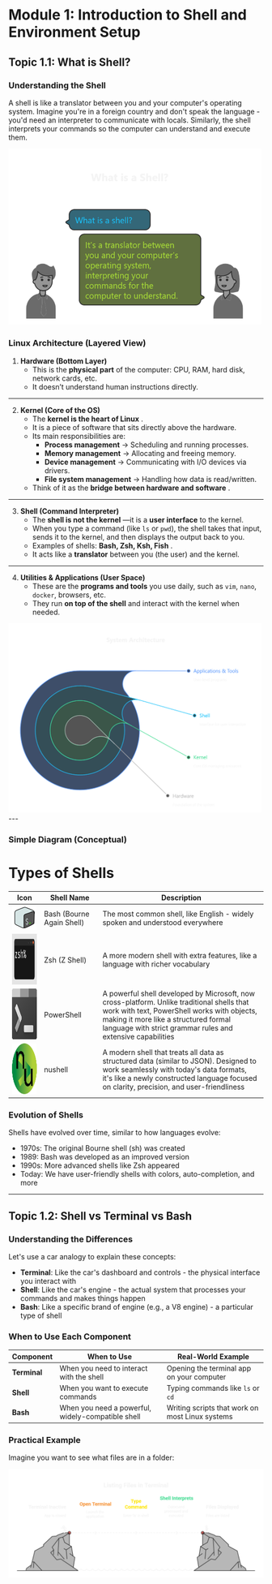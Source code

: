 # Module 1: Introduction to Shell and Environment Setup

## Topic 1.1: What is Shell?

### Understanding the Shell

A shell is like a translator between you and your computer's operating system. Imagine you're in a foreign country and don't speak the language - you'd need an interpreter to communicate with locals. Similarly, the shell interprets your commands so the computer can understand and execute them.

<img src="./image/Module1/Understanding the Shell.png" alt="Understanding the Shell" style="width: 500px; height: auto;" />

### **Linux Architecture (Layered View)**

1. **Hardware (Bottom Layer)**
   * This is the **physical part** of the computer: CPU, RAM, hard disk, network cards, etc.
   * It doesn’t understand human instructions directly.

---

2. **Kernel (Core of the OS)**
   * The  **kernel is the heart of Linux** .
   * It is a piece of software that sits directly above the hardware.
   * Its main responsibilities are:
     * **Process management** → Scheduling and running processes.
     * **Memory management** → Allocating and freeing memory.
     * **Device management** → Communicating with I/O devices via drivers.
     * **File system management** → Handling how data is read/written.
   * Think of it as the  **bridge between hardware and software** .

---

3. **Shell (Command Interpreter)**
   * The  **shell is not the kernel** —it is a **user interface** to the kernel.
   * When you type a command (like `ls` or `pwd`), the shell takes that input, sends it to the kernel, and then displays the output back to you.
   * Examples of shells:  **Bash, Zsh, Ksh, Fish** .
   * It acts like a **translator** between you (the user) and the kernel.

---

4. **Utilities & Applications (User Space)**
   * These are the **programs and tools** you use daily, such as `vim`, `nano`, `docker`, browsers, etc.
   * They run **on top of the shell** and interact with the kernel when needed.

<img src="./image/Module1/SystemArchitecture.png" alt="Understanding the Shell" style="width: 500px; height: auto;" />
---

### **Simple Diagram (Conceptual)**

# Types of Shells

| Icon | Shell Name                                      | Description                                                                                                                                                                                                                                           |
| ---- | ----------------------------------------------- | ----------------------------------------------------------------------------------------------------------------------------------------------------------------------------------------------------------------------------------------------------- |
| ![bash](image/Module1/bash.png)   | Bash (Bourne Again Shell)                       | The most common shell, like English - widely spoken and understood everywhere                                                                                                                                                                         |
|<img src="image/Module1/zsh.webp" width="100" height="100">  | Zsh (Z Shell)                                   | A more modern shell with extra features, like a language with richer vocabulary                                                                                                                                                                       |
| <img src="image/Module1/powershell.png" width="100" height="100">   | PowerShell                                      | A powerful shell developed by Microsoft, now cross-platform. Unlike traditional shells that work with text, PowerShell works with objects,<br />making it more like a structured formal language with strict grammar rules and extensive capabilities |
| <img src="image/Module1/Nush.png" width="100" height="100">   | nushell | A modern shell that treats all data as structured data (similar to JSON). Designed to work seamlessly with today's data formats,<br />it's like a newly constructed language focused on clarity, precision, and user-friendliness                     |

### Evolution of Shells

Shells have evolved over time, similar to how languages evolve:

- 1970s: The original Bourne shell (sh) was created
- 1989: Bash was developed as an improved version
- 1990s: More advanced shells like Zsh appeared
- Today: We have user-friendly shells with colors, auto-completion, and more

---

## Topic 1.2: Shell vs Terminal vs Bash

### Understanding the Differences

Let's use a car analogy to explain these concepts:

- **Terminal**: Like the car's dashboard and controls - the physical interface you interact with
- **Shell**: Like the car's engine - the actual system that processes your commands and makes things happen
- **Bash**: Like a specific brand of engine (e.g., a V8 engine) - a particular type of shell

### When to Use Each Component

| Component          | When to Use                                       | Real-World Example                              |
| ------------------ | ------------------------------------------------- | ----------------------------------------------- |
| **Terminal** | When you need to interact with the shell          | Opening the terminal app on your computer       |
| **Shell**    | When you want to execute commands                 | Typing commands like `ls` or `cd`           |
| **Bash**     | When you need a powerful, widely-compatible shell | Writing scripts that work on most Linux systems |

### Practical Example

Imagine you want to see what files are in a folder:

<img src="./image/Module1/Practical Example.png" width="full" height="auto">
